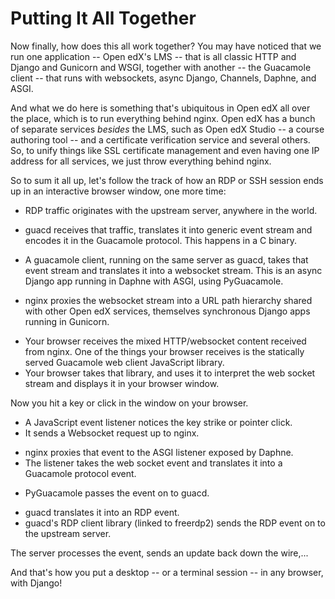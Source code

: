 # Putting It All Together

<!-- Note -->
Now finally, how does this all work together? You may have noticed
that we run one application -- Open edX's LMS -- that is all classic
HTTP and Django and Gunicorn and WSGI, together with another -- the
Guacamole client -- that runs with websockets, async Django, Channels,
Daphne, and ASGI.

And what we do here is something that's ubiquitous in Open edX all
over the place, which is to run everything behind nginx. Open edX has
a bunch of separate services *besides* the LMS, such as Open edX Studio
-- a course authoring tool -- and a certificate verification service
and several others. So, to unify things like SSL certificate
management and even having one IP address for all services, we just
throw everything behind nginx.


<!-- .slide: data-background-video="videos/rdp-event.mp4" data-background-size="contain" -->

<!-- Note -->
So to sum it all up, let's follow the track of how an RDP or SSH
session ends up in an interactive browser window, one more time:


<!-- .slide: data-background-image="images/guacamole-nginx-01.svg" data-background-size="contain" -->

<!-- Note -->
* RDP traffic originates with the upstream server, anywhere in the
  world.


<!-- .slide: data-background-image="images/guacamole-nginx-02.svg" data-background-size="contain" -->

<!-- Note -->
* guacd receives that traffic, translates it into generic event stream
  and encodes it in the Guacamole protocol. This happens in a C
  binary.


<!-- .slide: data-background-image="images/guacamole-nginx-03.svg" data-background-size="contain" -->

<!-- Note -->
* A guacamole client, running on the same server as guacd, takes that
  event stream and translates it into a websocket stream. This is an
  async Django app running in Daphne with ASGI, using PyGuacamole.


<!-- .slide: data-background-image="images/guacamole-nginx-04.svg" data-background-size="contain" -->

<!-- Note -->
* nginx proxies the websocket stream into a URL path hierarchy shared
  with other Open edX services, themselves synchronous Django apps
  running in Gunicorn.


<!-- .slide: data-background-image="images/guacamole-nginx-05.svg" data-background-size="contain" -->

<!-- Note -->
* Your browser receives the mixed HTTP/websocket content received from
  nginx. One of the things your browser receives is the statically
  served Guacamole web client JavaScript library.
* Your browser takes that library, and uses it to interpret the web
  socket stream and displays it in your browser window.


<!-- .slide: data-background-video="videos/rdp-click.mp4" data-background-size="contain" -->

<!-- Note -->
Now you hit a key or click in the window on your browser.


<!-- .slide: data-background-image="images/guacamole-nginx-06.svg" data-background-size="contain" -->

<!-- Note -->
* A JavaScript event listener notices the key strike or pointer click.
* It sends a Websocket request up to nginx.


<!-- .slide: data-background-image="images/guacamole-nginx-07.svg" data-background-size="contain" -->

<!-- Note -->
* nginx proxies that event to the ASGI listener exposed by Daphne.
* The listener takes the web socket event and translates it into a
  Guacamole protocol event.


<!-- .slide: data-background-image="images/guacamole-nginx-08.svg" data-background-size="contain" -->

<!-- Note -->
* PyGuacamole passes the event on to guacd.


<!-- .slide: data-background-image="images/guacamole-nginx-09.svg" data-background-size="contain" -->

<!-- Note -->
* guacd translates it into an RDP event.
* guacd's RDP client library (linked to freerdp2) sends the RDP event
  on to the upstream server.


<!-- .slide: data-background-image="images/guacamole-nginx-01.svg" data-background-size="contain" -->

<!-- Note -->
The server processes the event, sends an update back down the wire,...


<!-- .slide: data-background-image="images/guacamole-nginx-02.svg" data-background-size="contain" -->

<!-- Note -->
And that's how you put a desktop -- or a terminal session -- in any
browser, with Django!
